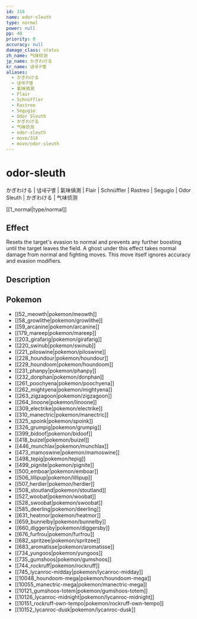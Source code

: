 ```yaml
---
id: 316
name: odor-sleuth
type: normal
power: null
pp: 40
priority: 0
accuracy: null
damage_class: status
zh_name: 气味侦测
jp_name: かぎわける
kr_name: 냄새구별
aliases:
  - かぎわける
  - 냄새구별
  - 氣味偵測
  - Flair
  - Schnüffler
  - Rastreo
  - Segugio
  - Odor Sleuth
  - かぎわける
  - 气味侦测
  - odor-sleuth
  - move/316
  - move/odor-sleuth
---
```

# odor-sleuth
    
かぎわける | 냄새구별 | 氣味偵測 | Flair | Schnüffler | Rastreo | Segugio | Odor Sleuth | かぎわける | 气味侦测

[[1_normal|type/normal]]

## Effect

Resets the target's evasion to normal and prevents any further boosting until the target leaves the field.  A ghost under this effect takes normal damage from normal and fighting moves.  This move itself ignores accuracy and evasion modifiers.

## Description



## Pokemon

- [[52_meowth|pokemon/meowth]]
- [[58_growlithe|pokemon/growlithe]]
- [[59_arcanine|pokemon/arcanine]]
- [[179_mareep|pokemon/mareep]]
- [[203_girafarig|pokemon/girafarig]]
- [[220_swinub|pokemon/swinub]]
- [[221_piloswine|pokemon/piloswine]]
- [[228_houndour|pokemon/houndour]]
- [[229_houndoom|pokemon/houndoom]]
- [[231_phanpy|pokemon/phanpy]]
- [[232_donphan|pokemon/donphan]]
- [[261_poochyena|pokemon/poochyena]]
- [[262_mightyena|pokemon/mightyena]]
- [[263_zigzagoon|pokemon/zigzagoon]]
- [[264_linoone|pokemon/linoone]]
- [[309_electrike|pokemon/electrike]]
- [[310_manectric|pokemon/manectric]]
- [[325_spoink|pokemon/spoink]]
- [[326_grumpig|pokemon/grumpig]]
- [[399_bidoof|pokemon/bidoof]]
- [[418_buizel|pokemon/buizel]]
- [[446_munchlax|pokemon/munchlax]]
- [[473_mamoswine|pokemon/mamoswine]]
- [[498_tepig|pokemon/tepig]]
- [[499_pignite|pokemon/pignite]]
- [[500_emboar|pokemon/emboar]]
- [[506_lillipup|pokemon/lillipup]]
- [[507_herdier|pokemon/herdier]]
- [[508_stoutland|pokemon/stoutland]]
- [[527_woobat|pokemon/woobat]]
- [[528_swoobat|pokemon/swoobat]]
- [[585_deerling|pokemon/deerling]]
- [[631_heatmor|pokemon/heatmor]]
- [[659_bunnelby|pokemon/bunnelby]]
- [[660_diggersby|pokemon/diggersby]]
- [[676_furfrou|pokemon/furfrou]]
- [[682_spritzee|pokemon/spritzee]]
- [[683_aromatisse|pokemon/aromatisse]]
- [[734_yungoos|pokemon/yungoos]]
- [[735_gumshoos|pokemon/gumshoos]]
- [[744_rockruff|pokemon/rockruff]]
- [[745_lycanroc-midday|pokemon/lycanroc-midday]]
- [[10048_houndoom-mega|pokemon/houndoom-mega]]
- [[10055_manectric-mega|pokemon/manectric-mega]]
- [[10121_gumshoos-totem|pokemon/gumshoos-totem]]
- [[10126_lycanroc-midnight|pokemon/lycanroc-midnight]]
- [[10151_rockruff-own-tempo|pokemon/rockruff-own-tempo]]
- [[10152_lycanroc-dusk|pokemon/lycanroc-dusk]]

